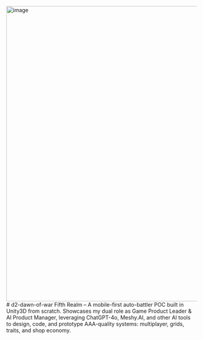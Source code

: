 <img width="1687" height="781" alt="image" src="https://github.com/user-attachments/assets/40cb07fd-305c-45db-b80f-8334e0584414" /># d2-dawn-of-war
Fifth Realm – A mobile-first auto-battler POC built in Unity3D from scratch. Showcases my dual role as Game Product Leader & AI Product Manager, leveraging ChatGPT-4o, Meshy.AI, and other AI tools to design, code, and prototype AAA-quality systems: multiplayer, grids, traits, and shop economy.
